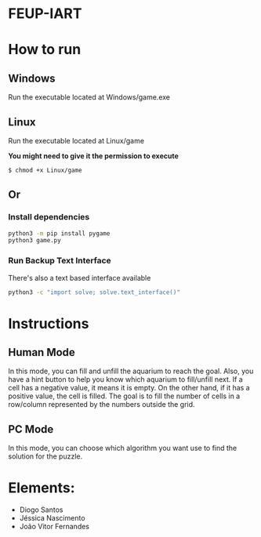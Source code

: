 # FEUP-IART
# How to run

## Windows
Run the executable located at Windows/game.exe

## Linux
Run the executable located at Linux/game

**You might need to give it the permission to execute**
```bash
$ chmod +x Linux/game
```

## Or
### Install dependencies
```bash 
python3 -m pip install pygame 
python3 game.py 
```

### Run Backup Text Interface
There's also a text based interface available

```bash
python3 -c "import solve; solve.text_interface()"
```

# Instructions

## Human Mode
In this mode, you can fill and unfill the aquarium to reach the goal. Also, you have a hint button to help you know which aquarium to fill/unfill next. If a cell has a negative value, it means it is empty. On the other hand, if it has a positive value, the cell is filled. The goal is to fill the number of cells in a row/column represented by the numbers outside the grid.

## PC Mode
In this mode, you can choose which algorithm you want use to find the solution for the puzzle.

#
# Elements:
* Diogo Santos
* Jéssica Nascimento
* João Vitor Fernandes
